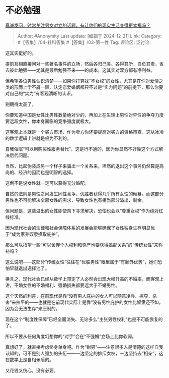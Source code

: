 # 不必勉强
[真诚发问，时常关注男女对立的话题，有让你们的现实生活变得更幸福吗？](https://www.zhihu.com/question/661407790/answer/60303394698)

> Author: #Anonymity
> Last update: [编辑于 2024-12-21]
> Link:
> Category: #【答集】/04-社科答集 #【答集】/03-第一性 
> Tag: 
> 评论区:
> 泛讨论:

这其实挺好的。

提前互相直接问对一些著名事件的立场，然后各归己类、各得其所，自负其责，省去彼此勉强——尤其是最后勉强不来——的成本，这其实对双方都有净利益。

但希望各位男性认识清楚——如果你打算找“不女权”的女性，尤其是在你对爱情之类的形而上学不屑一顾、认定恋爱婚姻都只不过是“实力问题”的前提下，那么你要对自己的“实力”有客观清晰的认识。

别期待太高了。

你要知道中国是女性比男性数量绝对少的，再加上在生理上男性对异性的争夺力度要远超女性，你本身面临的竞争强度就极大。

这客观上本就是一个买方市场，作为卖方你还要提高对买方的资格审查，这从冰冷的数学逻辑上讲就是极为不利的。

自我催眠“可以用购买性服务替代”，这是行不通的，因为你显然不好靠这个方式解决后代问题。

当然，比起伪装成另一个样子来骗出一个关系来，坦然的退出这个事务仍然算是高尚的、经济的因而也是明智的选择。

这倒不是说女性就一定可以获得充分婚配。

自然的法则是男性之间发生同性竞争，优胜者获得几乎所有女性的倾慕。而这部分男性也不可能解决全部女性的需求，导致女性也有相当部分溢出、剩余。

但问题是，这些溢出的女性即使向下寻求解决，恐怕也会以“尊重女权”作为绝对红线标准。

因为现代社会的法律和社会保障体系的发展会能够确保了女性独身生存明显优于“成为家养奴隶换取庇护”。

那么可以指望一些“可以舍弃个人权利和尊严也要获得婚配关系”的“传统女性”来弥补吗？

这么说吧——这部分“传统女性”往往在“优胜男性”眼里属于“有额外优势”，她们恐怕早就退出选择池了。

换言之，现代社会已经从数学上预定了人必然会出现大幅升高的不婚率，而客观上讲，不婚女性的不婚福利、强婚损失都要远大于不婚男性。

这个天然的利差，在前现代是靠“没有男人庇护的女人可以随意凌辱、掠夺、杀害”来拉平的——也就是在前现代实际上是靠“没有男性庇护的女性比奴隶还不如，因为会无法生存”来压制的。

现在这个“制度性保障”已经全面消失、无论多么“主张男性权利”也是不可能恢复的了。

所以不要从任何角度幻想你的“对手”会在“不强婚”立场上比你软弱。

真想好了，就直接考虑终身单身吧。作为“剩男”——注意很多人是清楚的这样自我认知的，可不是别人强加的头衔——一边坚定的排斥女权，一边坚持去“相亲”，这在数学上是自相矛盾的。

又花钱又伤心，没有必要。